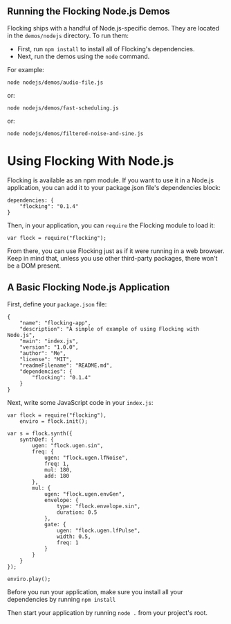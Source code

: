 ## Running the Flocking Node.js Demos ##

Flocking ships with a handful of Node.js-specific demos. They are located in the <code>demos/nodejs</code> directory. To run them:
* First, run <code>npm install</code> to install all of Flocking's dependencies.
* Next, run the demos using the <code>node</code> command.

For example:

    node nodejs/demos/audio-file.js

or:

    node nodejs/demos/fast-scheduling.js

or:

    node nodejs/demos/filtered-noise-and-sine.js


# Using Flocking With Node.js #

Flocking is available as an npm module. If you want to use it in a Node.js application, you can add it to your package.json file's dependencies block:

    dependencies: {
        "flocking": "0.1.4"
    }

Then, in your application, you can <code>require</code> the Flocking module to load it:

    var flock = require("flocking");

From there, you can use Flocking just as if it were running in a web browser. Keep in mind that, unless you use other third-party packages, there won't be a DOM present.


## A Basic Flocking Node.js Application ##

First, define your <code>package.json</code> file:

    {
        "name": "flocking-app",
        "description": "A simple of example of using Flocking with Node.js",
        "main": "index.js",
        "version": "1.0.0",
        "author": "Me",
        "license": "MIT",
        "readmeFilename": "README.md",
        "dependencies": {
            "flocking": "0.1.4"
        }
    }

Next, write some JavaScript code in your <code>index.js</code>:

    var flock = require("flocking"),
        enviro = flock.init();

    var s = flock.synth({
        synthDef: {
            ugen: "flock.ugen.sin",
            freq: {
                ugen: "flock.ugen.lfNoise",
                freq: 1,
                mul: 180,
                add: 180
            },
            mul: {
                ugen: "flock.ugen.envGen",
                envelope: {
                    type: "flock.envelope.sin",
                    duration: 0.5
                },
                gate: {
                    ugen: "flock.ugen.lfPulse",
                    width: 0.5,
                    freq: 1
                }
            }
        }
    });

    enviro.play();

Before you run your application, make sure you install all your dependencies by running <code>npm install</code>

Then start your application by running <code>node .</code> from your project's root.

